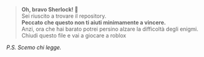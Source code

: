 > **Oh, bravo Sherlock! 🔎**  
> Sei riuscito a trovare il repository.  
> **Peccato che questo non ti aiuti minimamente a vincere.**  
> Anzi, ora che hai barato potrei persino alzare la difficoltà degli enigmi.  
> Chiudi questo file e vai a giocare a roblox

_P.S. Scemo chi legge._